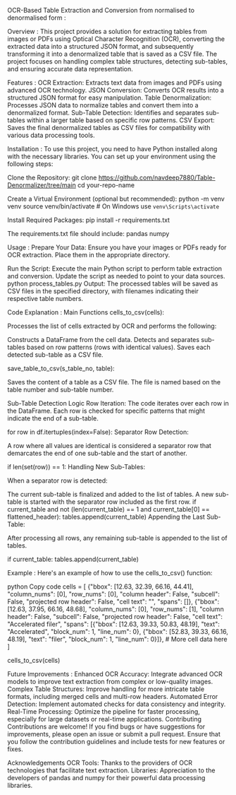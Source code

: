 OCR-Based Table Extraction and Conversion from normalised to denormalised form : 

Overview :
This project provides a solution for extracting tables from images or PDFs using Optical Character Recognition (OCR), 
converting the extracted data into a structured JSON format, and subsequently transforming it into a denormalized table that is saved as a CSV file.
The project focuses on handling complex table structures, detecting sub-tables, and ensuring accurate data representation.

Features : 
OCR Extraction: Extracts text data from images and PDFs using advanced OCR technology.
JSON Conversion: Converts OCR results into a structured JSON format for easy manipulation.
Table Denormalization: Processes JSON data to normalize tables and convert them into a denormalized format.
Sub-Table Detection: Identifies and separates sub-tables within a larger table based on specific row patterns.
CSV Export: Saves the final denormalized tables as CSV files for compatibility with various data processing tools.

Installation : 
To use this project, you need to have Python installed along with the necessary libraries. You can set up your environment using the following steps:

Clone the Repository:
git clone https://github.com/navdeep7880/Table-Denormalizer/tree/main
cd your-repo-name

Create a Virtual Environment (optional but recommended):
python -m venv venv
source venv/bin/activate  # On Windows use `venv\Scripts\activate`

Install Required Packages:
pip install -r requirements.txt

The requirements.txt file should include:
pandas
numpy

Usage : 
Prepare Your Data: Ensure you have your images or PDFs ready for OCR extraction. Place them in the appropriate directory.

Run the Script: Execute the main Python script to perform table extraction and conversion. Update the script as needed to point to your data sources.
python process_tables.py
Output: The processed tables will be saved as CSV files in the specified directory, with filenames indicating their respective table numbers.

Code Explanation :
Main Functions
cells_to_csv(cells):

Processes the list of cells extracted by OCR and performs the following:

Constructs a DataFrame from the cell data.
Detects and separates sub-tables based on row patterns (rows with identical values).
Saves each detected sub-table as a CSV file.

save_table_to_csv(s_table_no, table):

Saves the content of a table as a CSV file. The file is named based on the table number and sub-table number.

Sub-Table Detection Logic
Row Iteration:
The code iterates over each row in the DataFrame. Each row is checked for specific patterns that might indicate the end of a sub-table.

for row in df.itertuples(index=False):
Separator Row Detection:

A row where all values are identical is considered a separator row that demarcates the end of one sub-table and the start of another.

if len(set(row)) == 1:
Handling New Sub-Tables:

When a separator row is detected:

The current sub-table is finalized and added to the list of tables.
A new sub-table is started with the separator row included as the first row.
if current_table and not (len(current_table) == 1 and current_table[0] == flattened_header):
    tables.append(current_table)
Appending the Last Sub-Table:

After processing all rows, any remaining sub-table is appended to the list of tables.

if current_table:
    tables.append(current_table)
    
Example : 
Here's an example of how to use the cells_to_csv() function:

python
Copy code
cells = [
    {"bbox": [12.63, 32.39, 66.16, 44.41], "column_nums": [0], "row_nums": [0], "column header": False, "subcell": False, "projected row header": False, "cell text": "", "spans": []},
    {"bbox": [12.63, 37.95, 66.16, 48.68], "column_nums": [0], "row_nums": [1], "column header": False, "subcell": False, "projected row header": False, "cell text": "Accelerated filer", "spans": [{"bbox": [12.63, 39.33, 50.83, 48.19], "text": "Accelerated", "block_num": 1, "line_num": 0}, {"bbox": [52.83, 39.33, 66.16, 48.19], "text": "filer", "block_num": 1, "line_num": 0}]},
    # More cell data here
]

cells_to_csv(cells)


Future Improvements : 
Enhanced OCR Accuracy: Integrate advanced OCR models to improve text extraction from complex or low-quality images.
Complex Table Structures: Improve handling for more intricate table formats, including merged cells and multi-row headers.
Automated Error Detection: Implement automated checks for data consistency and integrity.
Real-Time Processing: Optimize the pipeline for faster processing, especially for large datasets or real-time applications.
Contributing
Contributions are welcome! If you find bugs or have suggestions for improvements, please open an issue or submit a pull request. Ensure that you follow the contribution guidelines and include tests for new features or fixes.


Acknowledgements
OCR Tools: Thanks to the providers of OCR technologies that facilitate text extraction.
Libraries: Appreciation to the developers of pandas and numpy for their powerful data processing libraries.





